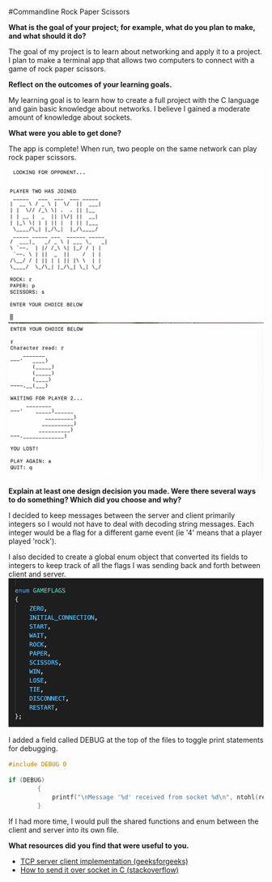 #Commandline Rock Paper Scissors

**What is the goal of your project; for example, what do you plan to make, and what should it do?**

The goal of my project is to learn about networking and apply it to a project. I plan to make a terminal app that allows two computers to connect with a game of rock paper scissors.

**Reflect on the outcomes of your learning goals.**

My learning goal is to learn how to create a full project with the C language and gain basic knowledge about networks. I believe I gained a moderate amount of knowledge about sockets. 

**What were you able to get done?**

The app is complete! When run, two people on the same network can play rock paper scissors. 

![](https://github.com/eriakul/SoftSysPoolsidePenguins/blob/8ff61be788ec9c99b787d9ba01be54c4956deb4b/reports/pictures/Screen%20Shot%202021-04-06%20at%208.03.38%20PM.png)
![](https://github.com/eriakul/SoftSysPoolsidePenguins/blob/8ff61be788ec9c99b787d9ba01be54c4956deb4b/reports/pictures/Screen%20Shot%202021-04-06%20at%208.10.51%20PM.png)

**Explain at least one design decision you made.  Were there several ways to do something?  Which did you choose and why?**

I decided to keep messages between the server and client primarily integers so I would not have to deal with decoding string messages. Each integer would be a flag for a different game event (ie '4' means that a player played 'rock').

I also decided to create a global enum object that converted its fields to integers to keep track of all the flags I was sending back and forth between client and server.
![](https://github.com/eriakul/SoftSysPoolsidePenguins/blob/cb37dccf08416ad81a1434474665a9c68409e5de/reports/pictures/Screen%20Shot%202021-04-06%20at%208.11.59%20PM.png)

I added a field called DEBUG at the top of the files to toggle print statements for debugging.

```c
#include DEBUG 0
```
```c
if (DEBUG)
        {
            printf("\nMessage '%d' received from socket %d\n", ntohl(response), socket_fds);
        }
```

If I had more time, I would pull the shared functions and enum between the client and server into its own file. 

**What resources did you find that were useful to you.**

* [TCP server client implementation (geeksforgeeks)](https://www.geeksforgeeks.org/tcp-server-client-implementation-in-c/)
* [How to send it over socket in C (stackoverflow)](https://stackoverflow.com/questions/9140409/transfer-integer-over-a-socket-in-c)